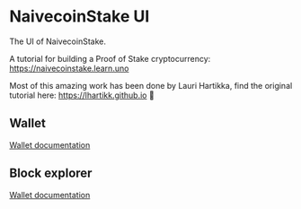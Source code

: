 # NaivecoinStake UI

The UI of NaivecoinStake.

A tutorial for building a Proof of Stake cryptocurrency: https://naivecoinstake.learn.uno

Most of this amazing work has been done by Lauri Hartikka, find the original tutorial here: https://lhartikk.github.io 👏

## Wallet
[Wallet documentation](/naivecoin-wallet/README.md)

## Block explorer
[Wallet documentation](/naivecoin-explorer/README.md)
